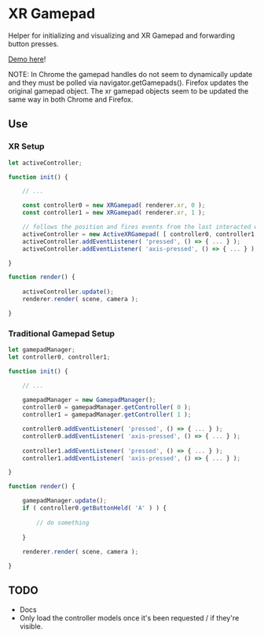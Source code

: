 # XR Gamepad

Helper for initializing and visualizing and XR Gamepad and forwarding button presses.

[Demo here](https://gkjohnson.github.io/webxr-sandbox/xr-gamepads/)!

NOTE: In Chrome the gamepad handles do not seem to dynamically update and they must be polled via navigator.getGamepads(). Firefox updates the original gamepad object. The xr gamepad objects seem to be updated the same way in both Chrome and Firefox.

## Use

### XR Setup

```js
let activeController;

function init() {

	// ...

	const controller0 = new XRGamepad( renderer.xr, 0 );
	const controller1 = new XRGamepad( renderer.xr, 1 );

	// follows the position and fires events from the last interacted with xr controller
	activeController = new ActiveXRGamepad( [ controller0, controller1 ] );
	activeController.addEventListener( 'pressed', () => { ... } );
	activeController.addEventListener( 'axis-pressed', () => { ... } );

}

function render() {
 
	activeController.update();
	renderer.render( scene, camera );

}
```

### Traditional Gamepad Setup

```js
let gamepadManager;
let controller0, controller1;

function init() {

	// ...
	
	gamepadManager = new GamepadManager();
	controller0 = gamepadManager.getController( 0 );
	controller1 = gamepadManager.getController( 1 );

	controller0.addEventListener( 'pressed', () => { ... } );
	controller0.addEventListener( 'axis-pressed', () => { ... } );
	
	controller1.addEventListener( 'pressed', () => { ... } );
	controller1.addEventListener( 'axis-pressed', () => { ... } );

}

function render() {

	gamepadManager.update();
	if ( controller0.getButtonHeld( 'A' ) ) {
	
		// do something
	
	}
	
	renderer.render( scene, camera );

}

```

## TODO

- Docs
- Only load the controller models once it's been requested / if they're visible.
